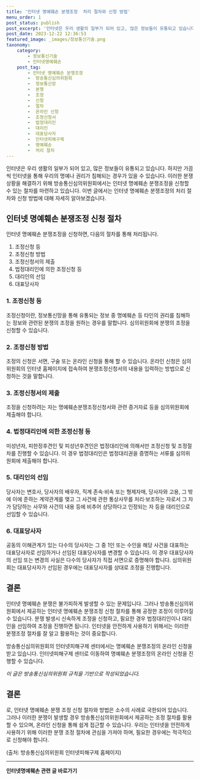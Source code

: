 ```yaml
---
title: '인터넷 명예훼손 분쟁조정  처리 절차와 신청 방법'
menu_order: 1
post_status: publish
post_excerpt: '인터넷은 우리 생활의 일부가 되어 있고, 많은 정보들이 유통되고 있습니다. 하지만 가끔씩 인터넷을 통해 우리의 명예나 권리가 침해되는 경우가 있을 수 있습니다. 이러한 분쟁 상황을 해결하기 위해 방송통신심의위원회에서는 인터넷 명예훼손 분쟁조정을 신청할 수 있는 절차를 마련하고 있습니다. 이번 글에서는 인터넷 명예훼손 분쟁조정의 처리 절차와 신청 방법에 대해 자세히 알아보겠습니다.'
post_date: 2023-12-22 12:36:53
featured_image: _images/정보통신기술.png
taxonomy:
    category:
        - 정보통신기술
        - 인터넷명예훼손
    post_tag:
        - 인터넷 명예훼손 분쟁조정
        -  방송통신심의위원회
        -  정보통신망
        -  분쟁
        -  조정
        -  신청
        -  절차
        -  온라인 신청
        -  조정신청서
        -  법정대리인
        -  대리인
        -  대표당사자
        -  인터넷피해구제
        -  명예훼손
        -  처리 절차
---
```



인터넷은 우리 생활의 일부가 되어 있고, 많은 정보들이 유통되고 있습니다. 하지만 가끔씩 인터넷을 통해 우리의 명예나 권리가 침해되는 경우가 있을 수 있습니다. 이러한 분쟁 상황을 해결하기 위해 방송통신심의위원회에서는 인터넷 명예훼손 분쟁조정을 신청할 수 있는 절차를 마련하고 있습니다. 이번 글에서는 인터넷 명예훼손 분쟁조정의 처리 절차와 신청 방법에 대해 자세히 알아보겠습니다.

## 인터넷 명예훼손 분쟁조정 신청 절차

인터넷 명예훼손 분쟁조정을 신청하면, 다음의 절차를 통해 처리됩니다.

1. 조정신청 등
2. 조정신청 방법
3. 조정신청서의 제출
4. 법정대리인에 의한 조정신청 등
5. 대리인의 선임
6. 대표당사자

### 1. 조정신청 등

조정신청이란, 정보통신망을 통해 유통되는 정보 중 명예훼손 등 타인의 권리를 침해하는 정보와 관련된 분쟁의 조정을 원하는 경우를 말합니다. 심의위원회에 분쟁의 조정을 신청할 수 있습니다.

### 2. 조정신청 방법

조정의 신청은 서면, 구술 또는 온라인 신청을 통해 할 수 있습니다. 온라인 신청은 심의위원회의 인터넷 홈페이지에 접속하여 분쟁조정신청서의 내용을 입력하는 방법으로 신청하는 것을 말합니다.

### 3. 조정신청서의 제출

조정을 신청하려는 자는 명예훼손분쟁조정신청서와 관련 증거자료 등을 심의위원회에 제출해야 합니다.

### 4. 법정대리인에 의한 조정신청 등

미성년자, 피한정후견인 및 피성년후견인은 법정대리인에 의해서만 조정신청 및 조정절차를 진행할 수 있습니다. 이 경우 법정대리인은 법정대리권을 증명하는 서류를 심의위원회에 제출해야 합니다.

### 5. 대리인의 선임

당사자는 변호사, 당사자의 배우자, 직계 존속·비속 또는 형제자매, 당사자와 고용, 그 밖에 이에 준하는 계약관계를 맺고 그 사건에 관한 통상사무를 처리·보조하는 자로서 그 자가 담당하는 사무와 사건의 내용 등에 비추어 상당하다고 인정되는 자 등을 대리인으로 선임할 수 있습니다.

### 6. 대표당사자

공동의 이해관계가 있는 다수의 당사자는 그 중 1인 또는 수인을 해당 사건을 대표하는 대표당사자로 선임하거나 선임된 대표당사자를 변경할 수 있습니다. 이 경우 대표당사자의 선임 또는 변경의 사실은 다수의 당사자가 직접 서면으로 증명해야 합니다. 심의위원회는 대표당사자가 선임된 경우에는 대표당사자를 상대로 조정을 진행합니다.

## 결론

인터넷 명예훼손 분쟁은 불가피하게 발생할 수 있는 문제입니다. 그러나 방송통신심의위원회에서 제공하는 인터넷 명예훼손 분쟁조정 신청 절차를 통해 공정한 조정이 이루어질 수 있습니다. 분쟁 발생시 신속하게 조정을 신청하고, 필요한 경우 법정대리인이나 대리인을 선임하여 조정을 진행하면 됩니다. 인터넷을 안전하게 사용하기 위해서는 이러한 분쟁조정 절차를 잘 알고 활용하는 것이 중요합니다.

방송통신심의위원회의 인터넷피해구제 센터에서는 명예훼손 분쟁조정의 온라인 신청을 받고 있습니다. 인터넷피해구제 센터로 이동하여 명예훼손 분쟁조정의 온라인 신청을 진행할 수 있습니다.

*이 글은 방송통신심의위원회 규칙을 기반으로 작성되었습니다.*

## 결론
로, 인터넷 명예훼손 분쟁 조정 신청 절차와 방법은 소수의 사례로 국한되어 있습니다. 그러나 이러한 분쟁이 발생할 경우 방송통신심의위원회에서 제공하는 조정 절차를 활용할 수 있으며, 온라인 신청을 통해 쉽게 접근할 수 있습니다. 우리는 인터넷을 안전하게 사용하기 위해 이러한 분쟁 조정 절차에 관심을 가져야 하며, 필요한 경우에는 적극적으로 신청해야 합니다. 

(출처: 방송통신심의위원회 인터넷피해구제 홈페이지)


<!-- wp:separator -->
<hr class="wp-block-separator has-alpha-channel-opacity"/>
<!-- /wp:separator -->

<!-- wp:group {"backgroundColor":"base","layout":{"type":"constrained"}} -->
<div class="wp-block-group has-base-background-color has-background"><!-- wp:paragraph {"align":"center","fontSize":"medium"} -->
<p class="has-text-align-center has-large-font-size"><strong>인터넷명예훼손 관련 글 바로가기</strong></p>
<!-- /wp:paragraph -->


<!-- wp:latest-posts
{"categories":[{"id":35305,"count":19,"description":"","link":"https://uknowlaw.com/category/%ec%9d%b8%ed%84%b0%eb%84%b7%eb%aa%85%ec%98%88%ed%9b%bc%ec%86%90/","name":"인터넷명예훼손","slug":"인터넷명예훼손","taxonomy":"category","parent":0,"meta":[],"_links":{"self":[{"href":"https://uknowlaw.com/wp-json/wp/v2/categories/35305"}],"collection":[{"href":"https://uknowlaw.com/wp-json/wp/v2/categories"}],"about":[{"href":"https://uknowlaw.com/wp-json/wp/v2/taxonomies/category"}],"wp:post_type":[{"href":"https://uknowlaw.com/wp-json/wp/v2/posts?categories=35305"}],"curies":[{"name":"wp","href":"https://api.w.org/{rel}","templated":true}]}}],"postsToShow":100,"excerptLength":28,"postLayout":"grid","columns":2,"featuredImageAlign":"left","featuredImageSizeSlug":"large","fontSize":"small"} /--></div>
<!-- /wp:group -->